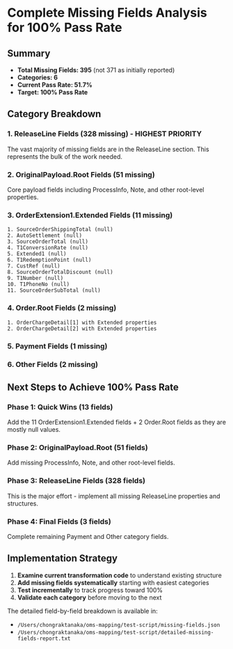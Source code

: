 # Complete Missing Fields Analysis for 100% Pass Rate

## Summary
- **Total Missing Fields: 395** (not 371 as initially reported)
- **Categories: 6**
- **Current Pass Rate: 51.7%**
- **Target: 100% Pass Rate**

## Category Breakdown

### 1. ReleaseLine Fields (328 missing) - HIGHEST PRIORITY
The vast majority of missing fields are in the ReleaseLine section. This represents the bulk of the work needed.

### 2. OriginalPayload.Root Fields (51 missing)
Core payload fields including ProcessInfo, Note, and other root-level properties.

### 3. OrderExtension1.Extended Fields (11 missing)
```
1. SourceOrderShippingTotal (null)
2. AutoSettlement (null)
3. SourceOrderTotal (null)
4. T1ConversionRate (null)
5. Extended1 (null)
6. T1RedemptionPoint (null)
7. CustRef (null)
8. SourceOrderTotalDiscount (null)
9. T1Number (null)
10. T1PhoneNo (null)
11. SourceOrderSubTotal (null)
```

### 4. Order.Root Fields (2 missing)
```
1. OrderChargeDetail[1] with Extended properties
2. OrderChargeDetail[2] with Extended properties
```

### 5. Payment Fields (1 missing)
### 6. Other Fields (2 missing)

## Next Steps to Achieve 100% Pass Rate

### Phase 1: Quick Wins (13 fields)
Add the 11 OrderExtension1.Extended fields + 2 Order.Root fields as they are mostly null values.

### Phase 2: OriginalPayload.Root (51 fields)
Add missing ProcessInfo, Note, and other root-level fields.

### Phase 3: ReleaseLine Fields (328 fields)
This is the major effort - implement all missing ReleaseLine properties and structures.

### Phase 4: Final Fields (3 fields)
Complete remaining Payment and Other category fields.

## Implementation Strategy

1. **Examine current transformation code** to understand existing structure
2. **Add missing fields systematically** starting with easiest categories
3. **Test incrementally** to track progress toward 100%
4. **Validate each category** before moving to the next

The detailed field-by-field breakdown is available in:
- `/Users/chongraktanaka/oms-mapping/test-script/missing-fields.json`
- `/Users/chongraktanaka/oms-mapping/test-script/detailed-missing-fields-report.txt`